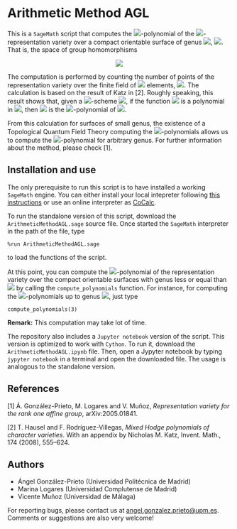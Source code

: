 # Arithmetic Method AGL

This is a `SageMath` script that computes the <img src="https://render.githubusercontent.com/render/math?math=E">-polynomial of the <img src="https://render.githubusercontent.com/render/math?math=\mathrm{AGL}_1(\mathbb{C})">-representation variety over a compact orientable surface of genus <img src="https://render.githubusercontent.com/render/math?math=g">, <img src="https://render.githubusercontent.com/render/math?math=\Sigma_g">. That is, the space of group homomorphisms
<center>
<img src="https://render.githubusercontent.com/render/math?math=\rho: \pi_1(\Sigma_g) \to \mathrm{AGL}_1(\mathbb{C}).">
</center>

The computation is performed by counting the number of points of the representation variety over the finite field of <img src="https://render.githubusercontent.com/render/math?math=q"> elements, <img src="https://render.githubusercontent.com/render/math?math=\mathbb{F}_q">.
The calculation is based on the result of Katz in [2]. Roughly speaking, this result shows that, given a <img src="https://render.githubusercontent.com/render/math?math=\mathbb{Z}">-scheme <img src="https://render.githubusercontent.com/render/math?math=X">, 
if the function <img src="https://render.githubusercontent.com/render/math?math=P(q) = |X(\mathbb{F}_q)|"> is a polynomial in 
<img src="https://render.githubusercontent.com/render/math?math=q">, then 
<img src="https://render.githubusercontent.com/render/math?math=P(uv) = E(X(\mathbb{C}))"> is the <img src="https://render.githubusercontent.com/render/math?math=E">-polynomial of 
<img src="https://render.githubusercontent.com/render/math?math=X(\mathbb{C})">.

From this calculation for surfaces of small genus, the existence of a Topological Quantum Field Theory computing the <img src="https://render.githubusercontent.com/render/math?math=E">-polynomials allows us to compute the <img src="https://render.githubusercontent.com/render/math?math=E">-polynomial for arbitrary genus. For further information about the method, please check [1].


## Installation and use

The only prerequisite to run this script is to have installed a working `SageMath` engine. You can either install your local intepreter following [this instructions](https://doc.sagemath.org/html/en/installation/) or use an online interpreter as [CoCalc](https://cocalc.com/).

To run the standalone version of this script, download the `ArithmeticMethodAGL.sage` source file. Once started the `SageMath` interpreter in the path of the file, type

    %run ArithmeticMethodAGL.sage

to load the functions of the script.

At this point, you can compute the <img src="https://render.githubusercontent.com/render/math?math=E">-polynomial of the representation variety over the compact orientable surfaces with genus less or equal than <img src="https://render.githubusercontent.com/render/math?math=g"> by calling the `compute_polynomials` function.
For instance, for computing the <img src="https://render.githubusercontent.com/render/math?math=E">-polynomials up to genus <img src="https://render.githubusercontent.com/render/math?math=g = 3">, just type

    compute_polynomials(3)

**Remark:** This computation may take lot of time.

The repository also includes a `Jupyter notebook` version of the script. This version is optimized to work with `Cython`. To run it, download the `ArithmeticMethodAGL.ipynb` file. Then, open a Jypyter notebook by typing `jypyter notebook` in a terminal and open the downloaded file. The usage is analogous to the standalone version.

## References

[1] Á. González-Prieto, M. Logares and V. Muñoz, *Representation variety for the rank one affine group*, arXiv:2005.01841.

[2] T. Hausel and F. Rodrı́guez-Villegas, *Mixed Hodge polynomials of character varieties*. With an appendix by
Nicholas M. Katz, Invent. Math., 174 (2008), 555–624.

## Authors
 * Ángel González-Prieto (Universidad Politécnica de Madrid)
 * Marina Logares (Universidad Complutense de Madrid)
 * Vicente Muñoz (Universidad de Málaga)

For reporting bugs, please contact us at <angel.gonzalez.prieto@upm.es>. Comments or suggestions are also very welcome!
